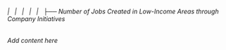 ###### |   |   |   |   |   ├── Number of Jobs Created in Low-Income Areas through Company Initiatives

*Add content here*